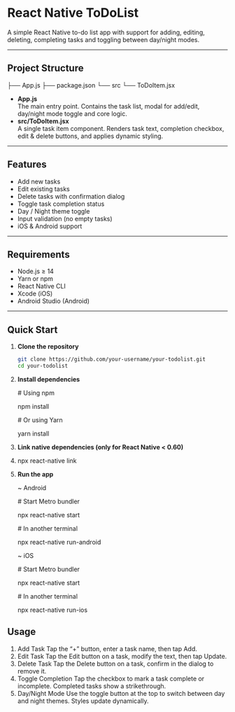 # React Native ToDoList

A simple React Native to-do list app with support for adding, editing, deleting, completing tasks and toggling between day/night modes.

---
## Project Structure
├── App.js
├── package.json
└── src
└── ToDoItem.jsx
- **App.js**  
  The main entry point. Contains the task list, modal for add/edit, day/night mode toggle and core logic.  
- **src/ToDoItem.jsx**  
  A single task item component. Renders task text, completion checkbox, edit & delete buttons, and applies dynamic styling.

---

## Features

- Add new tasks  
- Edit existing tasks  
- Delete tasks with confirmation dialog  
- Toggle task completion status  
- Day / Night theme toggle  
- Input validation (no empty tasks)  
- iOS & Android support

---

## Requirements

- Node.js ≥ 14  
- Yarn or npm  
- React Native CLI  
- Xcode (iOS)  
- Android Studio (Android)

---

## Quick Start

1. **Clone the repository**  
   ```bash
   git clone https://github.com/your-username/your-todolist.git
   cd your-todolist

2. **Install dependencies**
   
    \# Using npm
   
    npm install
    
    \# Or using Yarn
   
    yarn install
4. **Link native dependencies (only for React Native < 0.60)**
5. 
    npx react-native link
   
7. **Run the app**
   
   ~ Android
   
   \# Start Metro bundler
   
    npx react-native start
    
   \# In another terminal
   
    npx react-native run-android
   
   
   ~ iOS
   
   \# Start Metro bundler
   
    npx react-native start
    
   \# In another terminal
   
    npx react-native run-ios

## Usage
1. Add Task
  Tap the “+” button, enter a task name, then tap Add.
2. Edit Task
  Tap the Edit button on a task, modify the text, then tap Update.
3. Delete Task
  Tap the Delete button on a task, confirm in the dialog to remove it.
4. Toggle Completion
  Tap the checkbox to mark a task complete or incomplete. Completed tasks show a strikethrough.
5. Day/Night Mode
  Use the toggle button at the top to switch between day and night themes. Styles update dynamically.

